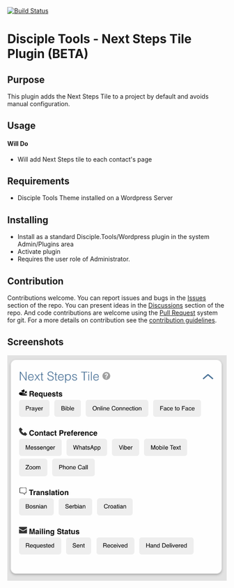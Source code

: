 [![Build Status](https://travis-ci.com/DiscipleTools/next-steps-tile.svg?branch=master)](https://travis-ci.com/DiscipleTools/next-steps-tile)

# Disciple Tools - Next Steps Tile Plugin (BETA)


## Purpose

This plugin adds the Next Steps Tile to a project by default and avoids manual configuration.

## Usage

#### Will Do

- Will add Next Steps tile to each contact's page


## Requirements

- Disciple Tools Theme installed on a Wordpress Server

## Installing

- Install as a standard Disciple.Tools/Wordpress plugin in the system Admin/Plugins area
- Activate plugin
- Requires the user role of Administrator.

## Contribution

Contributions welcome. You can report issues and bugs in the
[Issues](https://github.com/prykon/next-steps-tile/issues) section of the repo. You can present ideas
in the [Discussions](https://github.com/prykon/next-steps-tile/discussions) section of the repo. And
code contributions are welcome using the [Pull Request](https://github.com/prykon/next-steps-tile/pulls)
system for git. For a more details on contribution see the
[contribution guidelines](https://github.com/prykon/next-steps-tile/blob/master/CONTRIBUTING.md).


## Screenshots

![screenshot](assets/screenshot.png)
